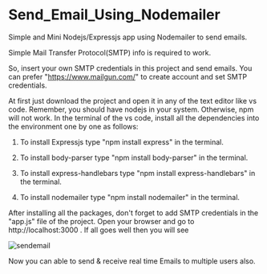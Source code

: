 # Send_Email_Using_Nodemailer
Simple and Mini Nodejs/Expressjs app using Nodemailer to send emails.

Simple Mail Transfer Protocol(SMTP) info is required to work.

So, insert your own SMTP credentials in this project and send emails. You can prefer "https://www.mailgun.com/" to create account and set SMTP credentials.

At first just download the project and open it in any of the text editor like vs code.
Remember, you should have nodejs in your system. Otherwise, npm will not work.
In the terminal of the vs code, install all the dependencies into the environment one by one as follows:
   1. To install Expressjs type "npm install express" in the terminal.

   2. To install body-parser type "npm install body-parser" in the terminal.

   3. To install express-handlebars type "npm install express-handlebars" in the terminal.

   4. To install nodemailer type "npm install nodemailer" in the terminal.
   
After installing all the packages, don't forget to add SMTP credentials in the "app.js" file of the project.
Open your browser and go to http://localhost:3000 . If all goes well then you will see

   ![sendemail](https://user-images.githubusercontent.com/42775205/89374632-97d1ad80-d709-11ea-9c42-1a44c6a6b2f3.png)
   
   
Now you can able to send & receive real time Emails to multiple users also.
